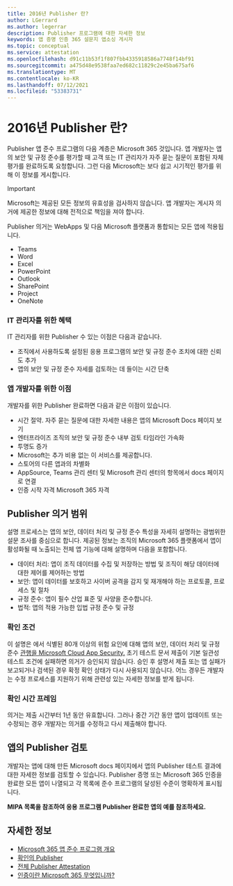 ```yaml
---
title: 2016년 Publisher 란?
author: LGerrard
ms.author: legerrar
description: Publisher 프로그램에 대한 자세한 정보
keywords: 앱 증명 인증 365 설문지 앱소싱 게시자
ms.topic: conceptual
ms.service: attestation
ms.openlocfilehash: d91c11b53f1f807fbb4335918586a7748f14bf91
ms.sourcegitcommit: a475d48e9538faa7ed682c11829c2e45ba675af6
ms.translationtype: MT
ms.contentlocale: ko-KR
ms.lasthandoff: 07/12/2021
ms.locfileid: "53383731"
---
```

# <a name="what-is-publisher-attestation"></a>2016년 Publisher 란?

Publisher 앱 준수 프로그램의 다음 계층은 Microsoft 365 것입니다. 앱 개발자는 앱의 보안 및 규정 준수를 평가할 때 고객 또는 IT 관리자가 자주 묻는 질문이 포함된 자체 평가를 완료하도록 요청합니다. 그런 다음 Microsoft는 보다 쉽고 시기적인 평가를 위해 이 정보를 게시합니다.

> [!IMPORTANT]
> Microsoft는 제공된 모든 정보의 유효성을 검사하지 않습니다. 앱 개발자는 게시자 의거에 제공한 정보에 대해 전적으로 책임을 져야 합니다. 

Publisher 의거는 WebApps 및 다음 Microsoft 플랫폼과 통합되는 모든 앱에 적용됩니다.
- Teams
- Word
- Excel
- PowerPoint 
- Outlook
- SharePoint
- Project
- OneNote

### <a name="benefits-for-it-admins"></a>IT 관리자를 위한 혜택
IT 관리자를 위한 Publisher 수 있는 이점은 다음과 같습니다.
-   조직에서 사용하도록 설정된 응용 프로그램의 보안 및 규정 준수 조치에 대한 신뢰도 추가
-   앱의 보안 및 규정 준수 자세를 검토하는 데 들이는 시간 단축

### <a name="benefits-for-app-developers"></a>앱 개발자를 위한 이점 
개발자를 위한 Publisher 완료하면 다음과 같은 이점이 있습니다. 
-   시간 절약. 자주 묻는 질문에 대한 자세한 내용은 앱의 Microsoft Docs 페이지 보기
-   엔터프라이즈 조직의 보안 및 규정 준수 내부 검토 타임라인 가속화
-   투명도 증가
- Microsoft는 추가 비용 없는 이 서비스를 제공합니다.
-   스토어의 다른 앱과의 차별화
-   AppSource, Teams 관리 센터 및 Microsoft 관리 센터의 항목에서 docs 페이지로 연결
-   인증 시작 자격 Microsoft 365 자격


## <a name="publisher-attestation-scope"></a>Publisher 의거 범위

설명 프로세스는 앱의 보안, 데이터 처리 및 규정 준수 특성을 자세히 설명하는 광범위한 설문 조사를 중심으로 합니다. 제공된 정보는 조직의 Microsoft 365 플랫폼에서 앱이 활성화될 때 노출되는 전체 앱 기능에 대해 설명하며 다음을 포함합니다.

- 데이터 처리: 앱이 조직 데이터를 수집 및 저장하는 방법 및 조직이 해당 데이터에 대한 제어를 제어하는 방법
- 보안: 앱이 데이터를 보호하고 사이버 공격을 감지 및 재개해야 하는 프로토콜, 프로세스 및 절차
- 규정 준수: 앱이 필수 산업 표준 및 사양을 준수합니다.
- 법적: 앱의 적용 가능한 입법 규정 준수 및 규정

### <a name="confirmation-criteria"></a>확인 조건

이 설명은 에서 식별된 80개 이상의 위험 요인에 대해 앱의 보안, 데이터 처리 및 규정 준수 [관행을 Microsoft Cloud App Security.](https://www.microsoft.com/microsoft-365/enterprise-mobility-security/cloud-app-security) 초기 테스트 문서 제출이 기본 일관성 테스트 조건에 실패하면 의거가 승인되지 않습니다. 승인 후 설명서 제출 또는 앱 실패가 보고되거나 검색된 경우 확정 확인 상태가 다시 사용되지 않습니다. 어느 경우든 개발자는 수정 프로세스를 지원하기 위해 관련성 있는 자세한 정보를 받게 됩니다.

### <a name="confirmation-time-frame"></a>확인 시간 프레임

의거는 제출 시간부터 1년 동안 유효합니다. 그러나 중간 기간 동안 앱이 업데이트 또는 수정되는 경우 개발자는 의거를 수정하고 다시 제출해야 합니다.

## <a name="reviewing-an-apps-publisher-attestation"></a>앱의 Publisher 검토

개발자는 앱에 대해 만든 Microsoft docs 페이지에서 앱의 Publisher 테스트 결과에 대한 자세한 정보를 검토할 수 있습니다. Publisher 증명 또는 Microsoft 365 인증을 완료한 모든 앱이 나열되고 각 목록에 준수 프로그램의 달성된 수준이 명확하게 표시됩니다.

**MIPA [](https://docs.microsoft.com/microsoft-365-app-certification/teams/iglobe-mipa-your-personal-assistant?pivots=mcas) 목록을 참조하여 응용 프로그램 Publisher 완료한 앱의 예를 참조하세요.** 

## <a name="learn-more"></a>자세한 정보

* [Microsoft 365 앱 준수 프로그램 개요](~/overview.md)
* [확인의 Publisher](https://docs.microsoft.com/azure/active-directory/develop/publisher-verification-overview)
* [전체 Publisher Attestation](~/docs/attestation.md)  
* [인증이란 Microsoft 365 무엇입니까?](~/docs/enterprise-app-certification-guide.md)
